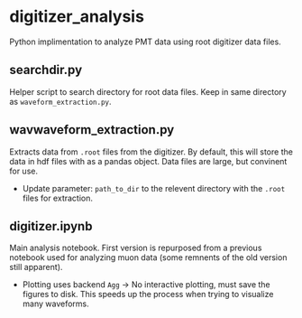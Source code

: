 # digitizer_analysis
Python implimentation to analyze PMT data using root digitizer data files.

## searchdir.py
Helper script to search directory for root data files. Keep in same directory as `waveform_extraction.py`.

## wavwaveform_extraction.py
Extracts data from `.root` files from the digitizer. By default, this will store the data in hdf files with as a pandas object. Data files are large, but convinent for use.

- Update parameter: `path_to_dir` to the relevent directory with the `.root` files for extraction.

## digitizer.ipynb
Main analysis notebook. First version is repurposed from a previous notebook used for analyzing muon data (some remnents of the old version still apparent). 

- Plotting uses backend `Agg` -> No interactive plotting, must save the figures to disk. This speeds up the process when trying to visualize many waveforms.
